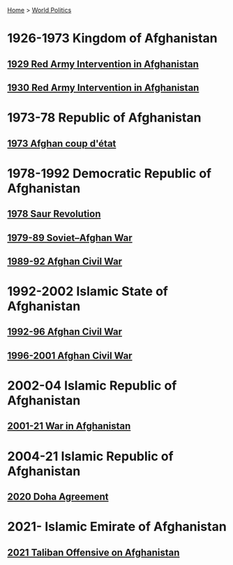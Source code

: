 [Home](../index) > [World Politics](../World%20Politics)
# 1926-1973 Kingdom of Afghanistan
## [1929 Red Army Intervention in Afghanistan](1926-73%20Kingdom%20of%20Afghanistan/1929%20Red%20Army%20Intervention%20in%20Afghanistan)
## [1930 Red Army Intervention in Afghanistan](1926-73%20Kingdom%20of%20Afghanistan/1930%20Red%20Army%20Intervention%20in%20Afghanistan)
# 1973-78 Republic of Afghanistan
## [1973 Afghan coup d'état](1973-78%20Republic%20of%20Afghanistan/1973%20Afghan%20coup%20d'état)
# 1978-1992 Democratic Republic of Afghanistan
## [1978 Saur Revolution](1978-92%20Democratic%20Republic%20of%20Afghanistan/1978%20Saur%20Revolution)
## [1979-89 Soviet–Afghan War](1978-92%20Democratic%20Republic%20of%20Afghanistan/1979-89%20Soviet–Afghan%20War)
## [1989-92 Afghan Civil War](1978-92%20Democratic%20Republic%20of%20Afghanistan/1989-92%20Afghan%20Civil%20War)
# 1992-2002 Islamic State of Afghanistan
## [1992-96 Afghan Civil War](1992-96%20Islamic%20State%20of%20Afghanistan/1992-96%20Afghan%20Civil%20War)
## [1996-2001 Afghan Civil War](1996-2001%20Islamic%20Emirate%20of%20Afghanistan/1996-2001%20Afghan%20Civil%20War)
# 2002-04 Islamic Republic of Afghanistan
## [2001-21 War in Afghanistan](2002-04%20Islamic%20Republic%20of%20Afghanistan/2001-21%20War%20in%20Afghanistan)
# 2004-21 Islamic Republic of Afghanistan
## [2020 Doha Agreement](2004-21%20Islamic%20Republic%20of%20Afghanistan/2020%20Doha%20Agreement)
# 2021- Islamic Emirate of Afghanistan
## [2021 Taliban Offensive on Afghanistan](2021-%20Islamic%20Emirate%20of%20Afghanistan/2021%20Taliban%20Offensive%20on%20Afghanistan)
